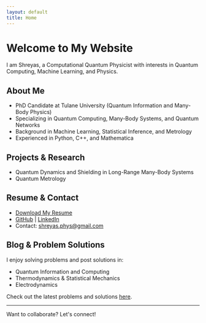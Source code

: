```yaml
---
layout: default
title: Home
---
```


# Welcome to My Website

I am Shreyas, a Computational Quantum Physicist with interests in Quantum Computing, Machine Learning, and Physics.

## About Me
- PhD Candidate at Tulane University (Quantum Information and Many-Body Physics)
- Specializing in Quantum Computing, Many-Body Systems, and Quantum Networks
- Background in Machine Learning, Statistical Inference, and Metrology
- Experienced in Python, C++, and Mathematica

## Projects & Research
- Quantum Dynamics and Shielding in Long-Range Many-Body Systems
- Quantum Metrology

## Resume & Contact
- [Download My Resume](cv.pdf)  
- [GitHub](https://github.com/Shreyas-phys) | [LinkedIn](https://www.linkedin.com/in/shreyas-shr/)
- Contact: shreyas.phys@gmail.com

## Blog & Problem Solutions
I enjoy solving problems and post solutions in:
- Quantum Information and Computing
- Thermodynamics & Statistical Mechanics
- Electrodynamics

Check out the latest problems and solutions [here](problems.md).

---
Want to collaborate? Let's connect!

